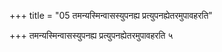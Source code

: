 +++
title = "05 तमन्यस्मिन्वासस्युपनह्य प्रत्युपनह्येतरमुपावहरति"

+++
तमन्यस्मिन्वासस्युपनह्य प्रत्युपनह्येतरमुपावहरति ५